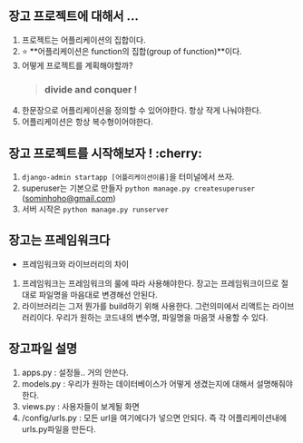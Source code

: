## 장고 프로젝트에 대해서 ...

1. 프로젝트는 어플리케이션의 집합이다. 
2. :star: **어플리케이션은 function의 집합(group of function)**이다.
3. 어떻게 프로젝트를 계획해야할까? 
   >  ### divide and conquer ! 
4. 한문장으로 어플리케이션을 정의할 수 있어야한다. 항상 작게 나눠야한다. 
5. 어플리케이션은 항상 복수형이어야한다. 

## 장고 프로젝트를 시작해보자 ! :cherry:

1. ```django-admin startapp [어플리케이션이름]```을 터미널에서 쓰자. 
2. superuser는 기본으로 만들자 ```python manage.py createsuperuser```
   (sominhoho@gmail.com)
3. 서버 시작은 ```python manage.py runserver```


## 장고는 프레임워크다
* 프레임워크와 라이브러리의 차이
1. 프레임워크는 프레임워크의 룰에 따라 사용해야한다.
장고는 프레임워크이므로 절대로 파일명을 마음대로 변경해선 안된다. 
2. 라이브러리는 그저 뭔가를 build하기 위해 사용한다.
그런의미에서 리액트는 라이브러리이다. 우리가 원하는 코드내의 변수명, 파일명을 마음껏 사용할 수 있다. 


## 장고파일 설명
1. apps.py
: 설정들.. 거의 안쓴다. 
2. models.py
: 우리가 원하는 데이터베이스가 어떻게 생겼는지에 대해서 설명해줘야한다.
3. views.py
: 사용자들이 보게될 화면
4. /config/urls.py
: 모든 url을 여기에다가 넣으면 안되다. 즉 각 어플리케이션내에 urls.py파일을 만든다. 
